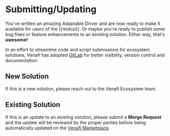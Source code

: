 # Submitting/Updating

You've written an amazing Adaptable Driver and are now ready to make it available for users of the {{midcp}}.
Or maybe you're ready to publish some bug fixes or feature enhancements to an existing solution. 
Either way, that's **awesome!**

In an effort to streamline code and script submissions for ecosystem solutions, Venafi has adopted [GitLab](https://coolsolutions.venafi.com) for better visibility, version control and documentation.

## New Solution

If this is a new solution, please reach out to the Venafi Ecosystem team. 

## Existing Solution

If this is an update to an existing solution, please submit a **Merge Request** and the update will be reviewed by the proper parties before being automatically updated on the [Venafi Marketplace](https://marketplace.venafi.com).

